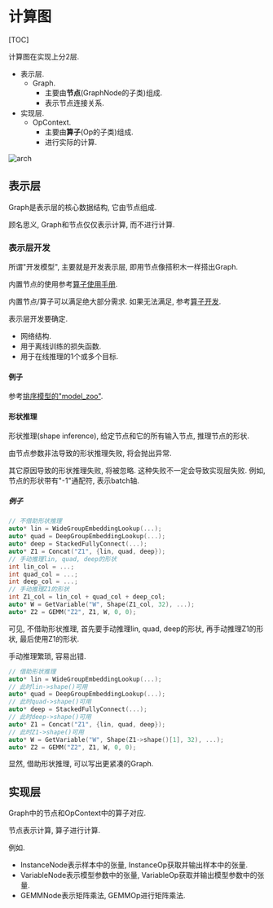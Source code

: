 # 计算图

[TOC]

计算图在实现上分2层.

- 表示层.
  - Graph.
    - 主要由**节点**(GraphNode的子类)组成.
    - 表示节点连接关系.
- 实现层.
  - OpContext.
    - 主要由**算子**(Op的子类)组成.
    - 进行实际的计算.

![arch](pic/graph_arch.png)

## 表示层

Graph是表示层的核心数据结构, 它由节点组成.

顾名思义, Graph和节点仅仅表示计算, 而不进行计算.

### 表示层开发

所谓"开发模型", 主要就是开发表示层, 即用节点像搭积木一样搭出Graph.

内置节点的使用参考[算子使用手册](op_manual.md).

内置节点/算子可以满足绝大部分需求. 如果无法满足, 参考[算子开发](op_dev.md).

表示层开发要确定.

- 网络结构.
- 用于离线训练的损失函数.
- 用于在线推理的1个或多个目标.

#### 例子

参考[排序模型的"model\_zoo"](../example/rank/model_zoo).

#### 形状推理

形状推理(shape inference), 给定节点和它的所有输入节点, 推理节点的形状.

由节点参数非法导致的形状推理失败, 将会抛出异常.

其它原因导致的形状推理失败, 将被忽略. 这种失败不一定会导致实现层失败. 例如, 节点的形状带有"-1"通配符, 表示batch轴.

##### 例子

```c++
// 不借助形状推理
auto* lin = WideGroupEmbeddingLookup(...);
auto* quad = DeepGroupEmbeddingLookup(...);
auto* deep = StackedFullyConnect(...);
auto* Z1 = Concat("Z1", {lin, quad, deep});
// 手动推理lin, quad, deep的形状
int lin_col = ...;
int quad_col = ...;
int deep_col = ...;
// 手动推理Z1的形状
int Z1_col = lin_col + quad_col + deep_col;
auto* W = GetVariable("W", Shape(Z1_col, 32), ...);
auto* Z2 = GEMM("Z2", Z1, W, 0, 0);
```

可见, 不借助形状推理, 首先要手动推理lin, quad, deep的形状, 再手动推理Z1的形状, 最后使用Z1的形状.

手动推理繁琐, 容易出错.

```c++
// 借助形状推理
auto* lin = WideGroupEmbeddingLookup(...);
// 此时lin->shape()可用
auto* quad = DeepGroupEmbeddingLookup(...);
// 此时quad->shape()可用
auto* deep = StackedFullyConnect(...);
// 此时deep->shape()可用
auto* Z1 = Concat("Z1", {lin, quad, deep});
// 此时Z1->shape()可用
auto* W = GetVariable("W", Shape(Z1->shape()[1], 32), ...);
auto* Z2 = GEMM("Z2", Z1, W, 0, 0);
```

显然, 借助形状推理, 可以写出更紧凑的Graph.

## 实现层

Graph中的节点和OpContext中的算子对应.

节点表示计算, 算子进行计算.

例如.

- InstanceNode表示样本中的张量, InstanceOp获取并输出样本中的张量.
- VariableNode表示模型参数中的张量, VariableOp获取并输出模型参数中的张量.
- GEMMNode表示矩阵乘法, GEMMOp进行矩阵乘法.
